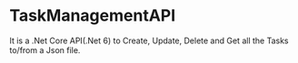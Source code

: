 # TaskManagementAPI 
It is a .Net Core API(.Net 6) to Create, Update, Delete and Get all the Tasks to/from a Json file.
